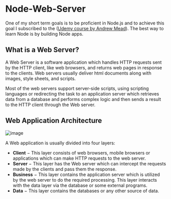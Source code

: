 # Node-Web-Server
One of my short term goals is to be proficient in Node.js and to achieve this goal I subscribed to the ([Udemy course by Andrew Mead](https://www.udemy.com/the-complete-nodejs-developer-course-2/learn/v4/overview)).
The best way to learn Node is by building Node apps.

## What is a Web Server?

A Web Server is a software application which handles HTTP requests sent by the HTTP client, like web browsers, and returns web pages in response to the clients. Web servers usually deliver html documents along with images, style sheets, and scripts.

Most of the web servers support server-side scripts, using scripting languages or redirecting the task to an application server which retrieves data from a database and performs complex logic and then sends a result to the HTTP client through the Web server.

## Web Application Architecture

![image](https://user-images.githubusercontent.com/28790452/29979364-c42b331e-8f0a-11e7-9e6f-a27dbc8a33d0.png)

A Web application is usually divided into four layers:
* **Client** − This layer consists of web browsers, mobile browsers or applications which can make HTTP requests to the web server.
* **Server** − This layer has the Web server which can intercept the requests made by the clients and pass them the response.
* **Business** − This layer contains the application server which is utilized by the web server to do the required processing. This layer interacts with the data layer via the database or some external programs.
* **Data** − This layer contains the databases or any other source of data.